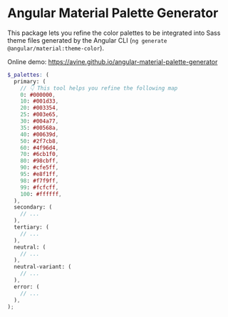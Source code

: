 # Angular Material Palette Generator

This package lets you refine the color palettes to be integrated into Sass theme files generated by the Angular CLI
(`ng generate @angular/material:theme-color`).

Online demo: https://avine.github.io/angular-material-palette-generator

```scss
$_palettes: (
  primary: (
    // 👇 This tool helps you refine the following map
    0: #000000,
    10: #001d33,
    20: #003354,
    25: #003e65,
    30: #004a77,
    35: #00568a,
    40: #00639d,
    50: #2f7cb8,
    60: #4f96d4,
    70: #6cb1f0,
    80: #98cbff,
    90: #cfe5ff,
    95: #e8f1ff,
    98: #f7f9ff,
    99: #fcfcff,
    100: #ffffff,
  ),
  secondary: (
    // ...
  ),
  tertiary: (
    // ...
  ),
  neutral: (
    // ...
  ),
  neutral-variant: (
    // ...
  ),
  error: (
    // ...
  ),
);
```
